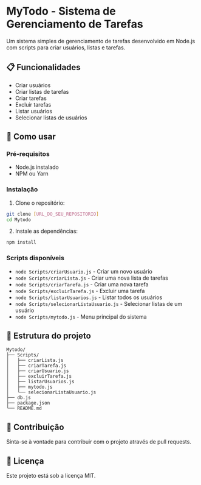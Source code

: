 # MyTodo - Sistema de Gerenciamento de Tarefas

Um sistema simples de gerenciamento de tarefas desenvolvido em Node.js com scripts para criar usuários, listas e tarefas.

## 📋 Funcionalidades

- Criar usuários
- Criar listas de tarefas
- Criar tarefas
- Excluir tarefas
- Listar usuários
- Selecionar listas de usuários

## 🚀 Como usar

### Pré-requisitos

- Node.js instalado
- NPM ou Yarn

### Instalação

1. Clone o repositório:
```bash
git clone [URL_DO_SEU_REPOSITORIO]
cd Mytodo
```

2. Instale as dependências:
```bash
npm install
```

### Scripts disponíveis

- `node Scripts/criarUsuario.js` - Criar um novo usuário
- `node Scripts/criarLista.js` - Criar uma nova lista de tarefas
- `node Scripts/criarTarefa.js` - Criar uma nova tarefa
- `node Scripts/excluirTarefa.js` - Excluir uma tarefa
- `node Scripts/listarUsuarios.js` - Listar todos os usuários
- `node Scripts/selecionarListaUsuario.js` - Selecionar listas de um usuário
- `node Scripts/mytodo.js` - Menu principal do sistema

## 📁 Estrutura do projeto

```
Mytodo/
├── Scripts/
│   ├── criarLista.js
│   ├── criarTarefa.js
│   ├── criarUsuario.js
│   ├── excluirTarefa.js
│   ├── listarUsuarios.js
│   ├── mytodo.js
│   └── selecionarListaUsuario.js
├── db.js
├── package.json
└── README.md
```

## 🤝 Contribuição

Sinta-se à vontade para contribuir com o projeto através de pull requests.

## 📄 Licença

Este projeto está sob a licença MIT. 